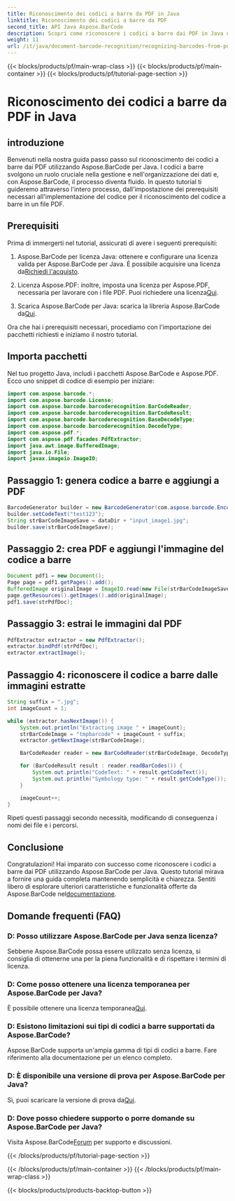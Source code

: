 ```yaml
---
title: Riconoscimento dei codici a barre da PDF in Java
linktitle: Riconoscimento dei codici a barre da PDF
second_title: API Java Aspose.BarCode
description: Scopri come riconoscere i codici a barre dai PDF in Java utilizzando Aspose.BarCode. Guida passo passo con esempi di codice. Aumenta l'efficienza della gestione dei tuoi dati!
weight: 11
url: /it/java/document-barcode-recognition/recognizing-barcodes-from-pdf/
---
```


{{< blocks/products/pf/main-wrap-class >}}
{{< blocks/products/pf/main-container >}}
{{< blocks/products/pf/tutorial-page-section >}}

# Riconoscimento dei codici a barre da PDF in Java


## introduzione

Benvenuti nella nostra guida passo passo sul riconoscimento dei codici a barre dai PDF utilizzando Aspose.BarCode per Java. I codici a barre svolgono un ruolo cruciale nella gestione e nell'organizzazione dei dati e, con Aspose.BarCode, il processo diventa fluido. In questo tutorial ti guideremo attraverso l'intero processo, dall'impostazione dei prerequisiti necessari all'implementazione del codice per il riconoscimento del codice a barre in un file PDF.

## Prerequisiti

Prima di immergerti nel tutorial, assicurati di avere i seguenti prerequisiti:

1.  Aspose.BarCode per licenza Java: ottenere e configurare una licenza valida per Aspose.BarCode per Java. È possibile acquisire una licenza da[Richiedi l'acquisto](https://purchase.aspose.com/buy).

2.  Licenza Aspose.PDF: inoltre, imposta una licenza per Aspose.PDF, necessaria per lavorare con i file PDF. Puoi richiedere una licenza[Qui](https://purchase.aspose.com/temporary-license/).

3.  Scarica Aspose.BarCode per Java: scarica la libreria Aspose.BarCode da[Qui](https://releases.aspose.com/barcode/java/).

Ora che hai i prerequisiti necessari, procediamo con l'importazione dei pacchetti richiesti e iniziamo il nostro tutorial.

## Importa pacchetti

Nel tuo progetto Java, includi i pacchetti Aspose.BarCode e Aspose.PDF. Ecco uno snippet di codice di esempio per iniziare:

```java
import com.aspose.barcode.*;
import com.aspose.barcode.License;
import com.aspose.barcode.barcoderecognition.BarCodeReader;
import com.aspose.barcode.barcoderecognition.BarCodeResult;
import com.aspose.barcode.barcoderecognition.BaseDecodeType;
import com.aspose.barcode.barcoderecognition.DecodeType;
import com.aspose.pdf.*;
import com.aspose.pdf.facades.PdfExtractor;
import java.awt.image.BufferedImage;
import java.io.File;
import javax.imageio.ImageIO;
```

## Passaggio 1: genera codice a barre e aggiungi a PDF

```java
BarcodeGenerator builder = new BarcodeGenerator(com.aspose.barcode.EncodeTypes.CODE_39_STANDARD);
builder.setCodeText("test123");
String strBarCodeImageSave = dataDir + "input_image1.jpg";
builder.save(strBarCodeImageSave);
```

## Passaggio 2: crea PDF e aggiungi l'immagine del codice a barre

```java
Document pdf1 = new Document();
Page page = pdf1.getPages().add();
BufferedImage originalImage = ImageIO.read(new File(strBarCodeImageSave));
page.getResources().getImages().add(originalImage);
pdf1.save(strPdfDoc);
```

## Passaggio 3: estrai le immagini dal PDF

```java
PdfExtractor extractor = new PdfExtractor();
extractor.bindPdf(strPdfDoc);
extractor.extractImage();
```

## Passaggio 4: riconoscere il codice a barre dalle immagini estratte

```java
String suffix = ".jpg";
int imageCount = 1;

while (extractor.hasNextImage()) {
    System.out.println("Extracting image " + imageCount);
    strBarCodeImage = "tmpbarcode" + imageCount + suffix;
    extractor.getNextImage(strBarCodeImage);

    BarCodeReader reader = new BarCodeReader(strBarCodeImage, DecodeType.CODE_39_EXTENDED);

    for (BarCodeResult result : reader.readBarCodes()) {
        System.out.println("CodeText: " + result.getCodeText());
        System.out.println("Symbology type: " + result.getCodeType());
    }

    imageCount++;
}
```

Ripeti questi passaggi secondo necessità, modificando di conseguenza i nomi dei file e i percorsi.

## Conclusione

 Congratulazioni! Hai imparato con successo come riconoscere i codici a barre dai PDF utilizzando Aspose.BarCode per Java. Questo tutorial mirava a fornire una guida completa mantenendo semplicità e chiarezza. Sentiti libero di esplorare ulteriori caratteristiche e funzionalità offerte da Aspose.BarCode nel[documentazione](https://reference.aspose.com/barcode/java/).

## Domande frequenti (FAQ)

### D: Posso utilizzare Aspose.BarCode per Java senza licenza?
Sebbene Aspose.BarCode possa essere utilizzato senza licenza, si consiglia di ottenerne una per la piena funzionalità e di rispettare i termini di licenza.

### D: Come posso ottenere una licenza temporanea per Aspose.BarCode per Java?
 È possibile ottenere una licenza temporanea[Qui](https://purchase.aspose.com/temporary-license/).

### D: Esistono limitazioni sui tipi di codici a barre supportati da Aspose.BarCode?
Aspose.BarCode supporta un'ampia gamma di tipi di codici a barre. Fare riferimento alla documentazione per un elenco completo.

### D: È disponibile una versione di prova per Aspose.BarCode per Java?
 Sì, puoi scaricare la versione di prova da[Qui](https://releases.aspose.com/).

### D: Dove posso chiedere supporto o porre domande su Aspose.BarCode per Java?
 Visita Aspose.BarCode[Forum](https://forum.aspose.com/c/barcode/13) per supporto e discussioni.

{{< /blocks/products/pf/tutorial-page-section >}}

{{< /blocks/products/pf/main-container >}}
{{< /blocks/products/pf/main-wrap-class >}}

{{< blocks/products/products-backtop-button >}}
